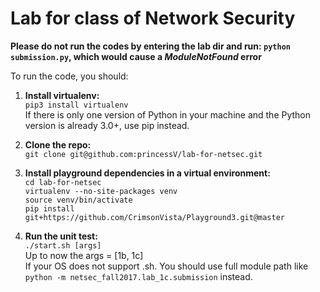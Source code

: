 # Lab for class of Network Security


**Please do not run the codes by entering the lab dir and run: `python submission.py`, which would cause a *ModuleNotFound* error**  

To run the code, you should:  

1. **Install virtualenv:**  
 `pip3 install virtualenv`  
   If there is only one version of Python in your machine and the Python version is already 3.0+, use pip instead.  

2. **Clone the repo:**  
 `git clone git@github.com:princessV/lab-for-netsec.git`

3. **Install playground dependencies in a virtual environment:**  
    `cd lab-for-netsec`  
    `virtualenv --no-site-packages venv`  
    `source venv/bin/activate`  
    `pip install git+https://github.com/CrimsonVista/Playground3.git@master`  

4. **Run the unit test:**  
    `./start.sh [args]`  
   Up to now the args = [1b, 1c]    
   If your OS does not support .sh. You should use full module path like `python -m netsec_fall2017.lab_1c.submission` instead.
